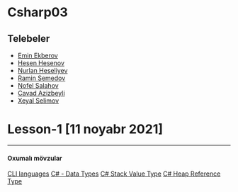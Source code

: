 # Csharp03
## Telebeler
- [Emin Ekberov]()
- [Hesen Hesenov]()
- [Nurlan Heseliyev]()
- [Ramin Semedov]()
- [Nofel Salahov]()
- [Cavad Azizbeyli]()
- [Xeyal Selimov]()

 
<h1> Lesson-1 [11 noyabr 2021] </h1>
<hr>
<h4>Oxumalı mövzular</h4>
<a href="https://en.wikipedia.org/wiki/List_of_CLI_languages"> CLI languages</a> 
<a href="https://www.tutorialspoint.com/csharp/csharp_data_types.htm"> C# - Data Types</a>
<a href="https://www.youtube.com/watch?v=Dcdd6SfUUKA"> C# Stack Value Type</a>
<a href="https://www.youtube.com/watch?v=BovQ9a3TpuI"> C# Heap Reference Type</a>
